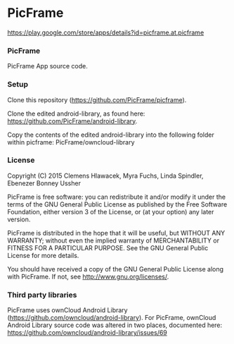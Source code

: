 # PicFrame #

https://play.google.com/store/apps/details?id=picframe.at.picframe

### PicFrame
PicFrame App source code.


### Setup

Clone this repository (https://github.com/PicFrame/picframe).

Clone the edited android-library, as found here: https://github.com/PicFrame/android-library.

Copy the contents of the edited android-library into the following folder within picframe:
PicFrame/owncloud-library


### License

Copyright (C) 2015 Clemens Hlawacek, Myra Fuchs, Linda Spindler, Ebenezer Bonney Ussher

PicFrame is free software: you can redistribute it and/or modify
it under the terms of the GNU General Public License as published by
the Free Software Foundation, either version 3 of the License, or
(at your option) any later version.

PicFrame is distributed in the hope that it will be useful,
but WITHOUT ANY WARRANTY; without even the implied warranty of
MERCHANTABILITY or FITNESS FOR A PARTICULAR PURPOSE.  See the
GNU General Public License for more details.

You should have received a copy of the GNU General Public License
along with PicFrame.  If not, see <http://www.gnu.org/licenses/>.

### Third party libraries
PicFrame uses ownCloud Android Library (https://github.com/owncloud/android-library).
For PicFrame, ownCloud Android Library source code was altered in two places, documented here:
https://github.com/owncloud/android-library/issues/69
